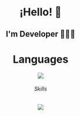 <h1 align="center">¡Hello! 👋</h1>
</p>
<h2 align="center">I'm Developer 👨🏻‍💻 <h2>

<h1 align="center" width="80px" height="50px"> Languages </h1>
<p align="center">
  <a href="https://skillicons.dev">
    <img src="https://skillicons.dev/icons?i=html,css,js,nodejs,ts" />
  </a>
</p>

<h6 align="center"> Skills </h6>
<p align="center">
  <a href="https://skillicons.dev">
    <img src="https://skillicons.dev/icons?i=git,github" />
  </a>
</p>


